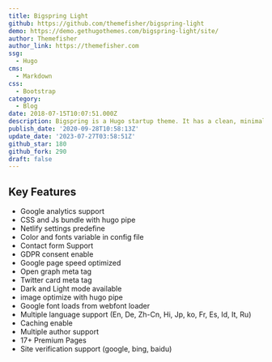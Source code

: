 ```yaml
---
title: Bigspring Light
github: https://github.com/themefisher/bigspring-light
demo: https://demo.gethugothemes.com/bigspring-light/site/
author: Themefisher
author_link: https://themefisher.com
ssg:
  - Hugo
cms:
  - Markdown
css:
  - Bootstrap
category:
  - Blog
date: 2018-07-15T10:07:51.000Z
description: Bigspring is a Hugo startup theme. It has a clean, minimal, fresh UI.
publish_date: '2020-09-28T10:58:13Z'
update_date: '2023-07-27T03:58:51Z'
github_star: 180
github_fork: 290
draft: false
---
```


## Key Features

- Google analytics support
- CSS and Js bundle with hugo pipe
- Netlify settings predefine
- Color and fonts variable in config file
- Contact form Support
- GDPR consent enable
- Google page speed optimized
- Open graph meta tag
- Twitter card meta tag
- Dark and Light mode available
- image optimize with hugo pipe
- Google font loads from webfont loader
- Multiple language support (En, De, Zh-Cn, Hi, Jp, ko, Fr, Es, Id, It, Ru)
- Caching enable
- Multiple author support
- 17+ Premium Pages
- Site verification support (google, bing, baidu)
